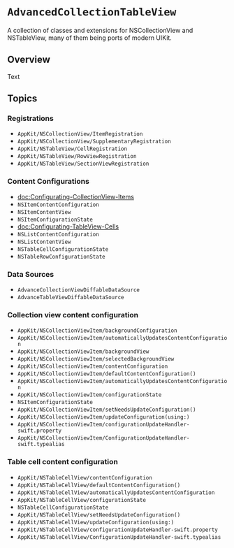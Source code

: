 # ``AdvancedCollectionTableView``

A collection of classes and extensions for NSCollectionView and NSTableView, many of them being ports of modern UIKit.

## Overview

<!--@START_MENU_TOKEN@-->Text<!--@END_MENU_TOKEN@-->

## Topics

### Registrations

- ``AppKit/NSCollectionView/ItemRegistration``
- ``AppKit/NSCollectionView/SupplementaryRegistration``
- ``AppKit/NSTableView/CellRegistration``
- ``AppKit/NSTableView/RowViewRegistration``
- ``AppKit/NSTableView/SectionViewRegistration``

### Content Configurations

- <doc:Configurating-CollectionView-Items>
- ``NSItemContentConfiguration``
- ``NSItemContentView``
- ``NSItemConfigurationState``
- <doc:Configurating-TableView-Cells>
- ``NSListContentConfiguration``
- ``NSListContentView``
- ``NSTableCellConfigurationState``
- ``NSTableRowConfigurationState``

### Data Sources

- ``AdvanceCollectionViewDiffableDataSource``
- ``AdvanceTableViewDiffableDataSource``

### Collection view content configuration
- ``AppKit/NSCollectionViewItem/backgroundConfiguration``
- ``AppKit/NSCollectionViewItem/automaticallyUpdatesContentConfiguration``
- ``AppKit/NSCollectionViewItem/backgroundView``
- ``AppKit/NSCollectionViewItem/selectedBackgroundView``
- ``AppKit/NSCollectionViewItem/contentConfiguration``
- ``AppKit/NSCollectionViewItem/defaultContentConfiguration()``
- ``AppKit/NSCollectionViewItem/automaticallyUpdatesContentConfiguration``
- ``AppKit/NSCollectionViewItem/configurationState``
- ``NSItemConfigurationState``
- ``AppKit/NSCollectionViewItem/setNeedsUpdateConfiguration()``
- ``AppKit/NSCollectionViewItem/updateConfiguration(using:)``
- ``AppKit/NSCollectionViewItem/configurationUpdateHandler-swift.property``
- ``AppKit/NSCollectionViewItem/ConfigurationUpdateHandler-swift.typealias``

### Table cell content configuration
- ``AppKit/NSTableCellView/contentConfiguration``
- ``AppKit/NSTableCellView/defaultContentConfiguration()``
- ``AppKit/NSTableCellView/automaticallyUpdatesContentConfiguration``
- ``AppKit/NSTableCellView/configurationState``
- ``NSTableCellConfigurationState``
- ``AppKit/NSTableCellView/setNeedsUpdateConfiguration()``
- ``AppKit/NSTableCellView/updateConfiguration(using:)``
- ``AppKit/NSTableCellView/configurationUpdateHandler-swift.property``
- ``AppKit/NSTableCellView/ConfigurationUpdateHandler-swift.typealias``
